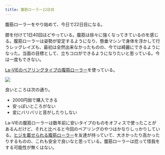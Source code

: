 ```yaml
---
title: 腹筋ローラー22日目
---
```

腹筋ローラーをやり始めて、今日で22日目になる。

膝を付けて1日40回ほどやっている。腹筋は徐々に強くなってきているのを感じる。腹筋ローラーは姿勢が安定するようになり、懸垂マシンで身体を浮かして行うレッグレイズも、最初は全然出来なかったものの、今では綺麗にできるようになった。当面の目標として、立ちコロができるようになりたいと思っている。今は一度もできない。

[La-VIEのベアリングタイプの腹筋ローラー](https://www.amazon.co.jp/dp/B07DNVTVVM)を使っている。

![](https://lh3.googleusercontent.com/docs/ADP-6oEaoB6uKkg02_x1nZZjzx_IRGsANOXlLY33qgooJhJFamkav84KXSlVSTrhAoGukdFWpMg8uOm-Ycrlw3NBsadL9-rmIztgq-lwzhR3jElO5bl2RKiEpg3KtKWl0n0cOGRCmUbIt6R5zEtWw58j5GRYkNPJwXIatvshEatQIquEZbYs2Plx1bGWOvTsG_S2tEJdy8nMnAr99N9qQJqUlgvpssXdeAYjz89TkEXXXDDSLRUzLikZqcv9IRFJE6AlOlJyPtupyOi3VDlmAC1ly9b8psK4_tbX0dGkQ1y4KS6e-XTkTmaCGhakUNJRwHY_z5L-nPwkIeRzuQ4YI39TvtL_JH0ElnyV__ED14_C1WYs7TWNXsnCpj20rZAAiQ_WiJ-c0qkkP0ehKz9HQAnbXV57kKe7ZT8hgncOMF0ScSjsFkf1hta9J5J8FrN3axLn707ptS8OmNVIx1-uZWBtn26-HYfIAKmcFXVwmE6_kyCL_jniUyMi7_wocrKy3CSKBDu5IR2XyjuILQFYLQ21pPmO2L2M3XhOtGLLISRGjC5X29oFri_Wf47Tna3ZM0c0wHJKFWbE1pFKprUVT97F4K5WZ24WXW26IGdPvdiIDFNX3n058PXUJcrQfbFkolDz0LQsDsCyOSGsJ2fpLvMJIwRlw9jKbqAXmqbD_uLtxm51vpDZR8UGcVrqa2Dge6-BTFajKoWE1Q5UwD22XfNB_xgJjMbQ0nfLTU3Vq6YGHVxUTWJP8rNMz2QJfnbCJWw5oIIxXZcDAk8k-p32cGsb68uDqfms2kUkJnsB0oVlm9WD05RpEwn1qDua7E1MZOdrUhtYvQ7DbX5tVZnyaV1ItlbDKYYOA3lNK874rK6S4OG05w7uk_fuHQmIoFhE-18SJbBNDJ-DXNAfFSv4KVBvLM5MG7ZJIYIWe_UIuY7AsEagus4nl62V54lrJNPE_C7UpmxBzRvOtB0n1mujempbdlgJXVQiE3dUMi96F3Ylhwuzi3Y9JnqmGvoQwdHTC9UId15IdeVzULfn8CuhrB9tAJSl7JTgdcZh0Ncl09o_C3ViP6GHdn2NeKtOlg9_TrFXqkx4688s_4KlYPmvrJccuicgO1gbpgA9C_bP0NO4EkWssX7YbyfZy_vOoTxhHH8uacGt8Vhf72m4cQ_iUR9syYhL1dMvtLXSEw00dRx66PcFEiC_GEmxJcPs6Ydn6Vvx3ZBvpp9AIlg_naOn7d2imE7b4ej9WmKMFVDwyGcF6fZbkwKh)

良いところは次の通り。

*   2000円弱で購入できる
*   安っぽいところがない
*   変にバリバリと音がしたりしない

La-VIEの腹筋ローラーは数年前に安いタイプのものをオフィスで使ったことがあるんだけど、それと比べると今回のベアリングのやつはかなりしっかりしている。[ヒジを載せられる腹筋ローラー](https://www.amazon.co.jp/dp/B08MPRQ4PD)を友達が持っていて、大きかったり高かったりするものの、これも安全で良いなと思っている。腹筋ローラーは捻って怪我をする可能性が無くはない。
